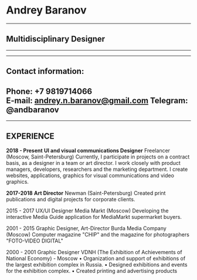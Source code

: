 # Andrey Baranov
---
## Multidisciplinary Designer
---
---
## Contact information:

**Phone:** +7 9819714066  
**E-mail:** andrey.n.baranov@gmail.com
**Telegram:** @andbaranov
---
---
## EXPERIENCE
**2018 - Present**
**UI and visual communications Designer**
Freelancer (Moscow, Saint-Petersburg)
Currently, I participate in projects on a contract basis, as a designer in a team or art director. I work closely with product managers, developers, researchers and the marketing department.
I create websites, applications, graphics for visual communications and video graphics.

**2017-2018**
**Art Director**
Newman (Saint-Petersburg)
Created print publications and digital projects for corporate clients. 

2015 - 2017
UX/UI Designer
Media Markt (Moscow)
Developing the interactive Media Guide application for MediaMarkt supermarket buyers.

2001 - 2015
Graphic Designer,  Art-Director
Burda Media Company (Moscow)
Computer magazine "CHIP" and the magazine for photographers "FOTO-VIDEO DIGITAL" 

2000 - 2001
Graphic Designer
VDNH (The Exhibition of Achievements of National Economy)  - Moscow
• Organization and support of exhibitions of the largest exhibition complex in Russia.
• Designed exhibitions and events for the exhibition complex. 
• Created printing and advertising products





